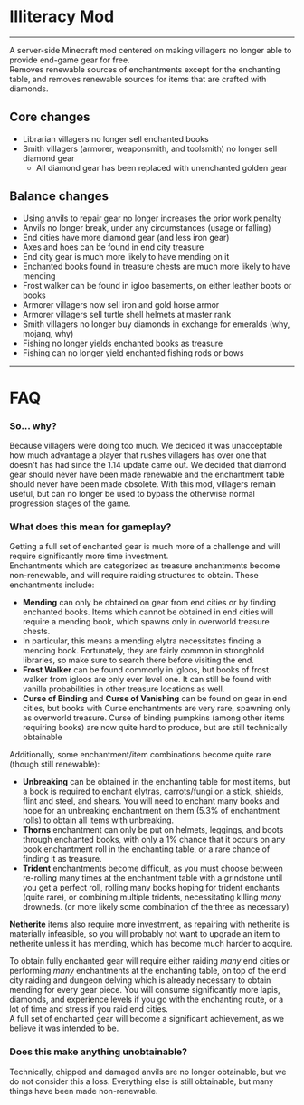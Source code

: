 # Illiteracy Mod

---

A server-side Minecraft mod centered on making villagers no longer able to provide end-game gear for free.  
Removes renewable sources of enchantments except for the enchanting table, and removes renewable sources for items that
are crafted with diamonds.

## Core changes

- Librarian villagers no longer sell enchanted books
- Smith villagers (armorer, weaponsmith, and toolsmith) no longer sell diamond gear
  - All diamond gear has been replaced with unenchanted golden gear

## Balance changes

- Using anvils to repair gear no longer increases the prior work penalty
- Anvils no longer break, under any circumstances (usage or falling)
- End cities have more diamond gear (and less iron gear)
- Axes and hoes can be found in end city treasure
- End city gear is much more likely to have mending on it
- Enchanted books found in treasure chests are much more likely to have mending
- Frost walker can be found in igloo basements, on either leather boots or books
- Armorer villagers now sell iron and gold horse armor
- Armorer villagers sell turtle shell helmets at master rank
- Smith villagers no longer buy diamonds in exchange for emeralds (why, mojang, why)
- Fishing no longer yields enchanted books as treasure
- Fishing can no longer yield enchanted fishing rods or bows

---

# FAQ

### So... why?

Because villagers were doing too much. We decided it was unacceptable how much advantage a player that rushes villagers
has over one that doesn't has had since the 1.14 update came out. We decided that diamond gear should never have been
made renewable and the enchantment table should never have been made obsolete. With this mod, villagers remain useful,
but can no longer be used to bypass the otherwise normal progression stages of the game.

### What does this mean for gameplay?

Getting a full set of enchanted gear is much more of a challenge and will require significantly more time investment.  
Enchantments which are categorized as treasure enchantments become non-renewable, and will require raiding structures to
obtain. These enchantments include:

- **Mending** can only be obtained on gear from end cities or by finding enchanted books. Items which cannot be obtained
  in end cities will require a mending book, which spawns only in overworld treasure chests.
- In particular, this means a mending elytra necessitates finding a mending book. Fortunately, they are fairly common in
  stronghold libraries, so make sure to search there before visiting the end.
- **Frost Walker** can be found commonly in igloos, but books of frost walker from igloos are only ever level one. It
  can still be found with vanilla probabilities in other treasure locations as well.
- **Curse of Binding** and **Curse of Vanishing** can be found on gear in end cities, but books with Curse enchantments
  are very rare, spawning only as overworld treasure. Curse of binding pumpkins (among other items requiring books) are
  now quite hard to produce, but are still technically obtainable

Additionally, some enchantment/item combinations become quite rare (though still renewable):

- **Unbreaking** can be obtained in the enchanting table for most items, but a book is required to enchant elytras,
  carrots/fungi on a stick, shields, flint and steel, and shears. You will need to enchant many books and hope for an
  unbreaking enchantment on them (5.3% of enchantment rolls) to obtain all items with unbreaking.
- **Thorns** enchantment can only be put on helmets, leggings, and boots through enchanted books, with only a 1% chance
  that it occurs on any book enchantment roll in the enchanting table, or a rare chance of finding it as treasure.
- **Trident** enchantments become difficult, as you must choose between re-rolling many times at the enchantment table
  with a grindstone until you get a perfect roll, rolling many books hoping for trident enchants (quite rare), or
  combining multiple tridents, necessitating killing *many* drowneds. (or more likely some combination of the three as
  necessary)

**Netherite** items also require more investment, as repairing with netherite is materially infeasible, so you will
probably not want to upgrade an item to netherite unless it has mending, which has become much harder to acquire.

To obtain fully enchanted gear will require either raiding *many* end cities or performing *many* enchantments at the
enchanting table, on top of the end city raiding and dungeon delving which is already necessary to obtain mending for
every gear piece. You will consume significantly more lapis, diamonds, and experience levels if you go with the
enchanting route, or a lot of time and stress if you raid end cities.  
A full set of enchanted gear will become a significant achievement, as we believe it was intended to be.

### Does this make anything unobtainable?

Technically, chipped and damaged anvils are no longer obtainable, but we do not consider this a loss. Everything else is
still obtainable, but many things have been made non-renewable.
